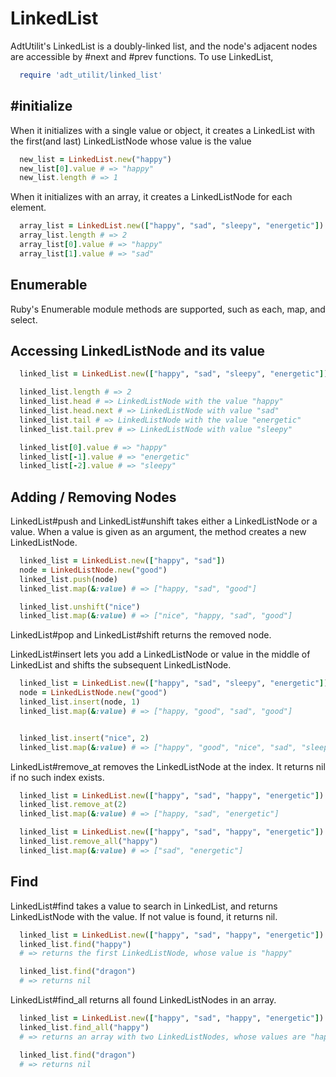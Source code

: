 # LinkedList
AdtUtilit's LinkedList is a doubly-linked list, and the node's adjacent nodes are accessible by #next and #prev functions. To use LinkedList,
```ruby
  require 'adt_utilit/linked_list'
```


## #initialize
When it initializes with a single value or object, it creates a LinkedList with the first(and last) LinkedListNode whose value is the value
```ruby
  new_list = LinkedList.new("happy")
  new_list[0].value # => "happy"
  new_list.length # => 1

```

When it initializes with an array, it creates a LinkedListNode for each element.

```ruby
  array_list = LinkedList.new(["happy", "sad", "sleepy", "energetic"])
  array_list.length # => 2
  array_list[0].value # => "happy"
  array_list[1].value # => "sad"
```


## Enumerable
Ruby's Enumerable module methods are supported, such as each, map, and select.

## Accessing LinkedListNode and its value
```ruby
  linked_list = LinkedList.new(["happy", "sad", "sleepy", "energetic"])

  linked_list.length # => 2
  linked_list.head # => LinkedListNode with the value "happy"
  linked_list.head.next # => LinkedListNode with value "sad"
  linked_list.tail # => LinkedListNode with the value "energetic"
  linked_list.tail.prev # => LinkedListNode with value "sleepy"

  linked_list[0].value # => "happy"
  linked_list[-1].value # => "energetic"
  linked_list[-2].value # => "sleepy"
```


## Adding / Removing Nodes
LinkedList#push and LinkedList#unshift takes either a LinkedListNode or a value. When a value is given as an argument, the method creates a new LinkedListNode.
```ruby
  linked_list = LinkedList.new(["happy", "sad"])
  node = LinkedListNode.new("good")
  linked_list.push(node)
  linked_list.map(&:value) # => ["happy, "sad", "good"]

  linked_list.unshift("nice")
  linked_list.map(&:value) # => ["nice", "happy, "sad", "good"]
```

LinkedList#pop and LinkedList#shift returns the removed node.

LinkedList#insert lets you add a LinkedListNode or value in the middle of LinkedList and shifts the subsequent LinkedListNode.

```ruby
  linked_list = LinkedList.new(["happy", "sad", "sleepy", "energetic"])
  node = LinkedListNode.new("good")
  linked_list.insert(node, 1)
  linked_list.map(&:value) # => ["happy, "good", "sad", "good"]


  linked_list.insert("nice", 2)
  linked_list.map(&:value) # => ["happy", "good", "nice", "sad", "sleepy", "energetic"]
```

LinkedList#remove_at removes the LinkedListNode at the index. It returns nil if no such index exists.
```ruby
  linked_list = LinkedList.new(["happy", "sad", "happy", "energetic"])
  linked_list.remove_at(2)
  linked_list.map(&:value) # => ["happy, "sad", "energetic"]

  linked_list = LinkedList.new(["happy", "sad", "happy", "energetic"])
  linked_list.remove_all("happy")
  linked_list.map(&:value) # => ["sad", "energetic"]

```


## Find
LinkedList#find takes a value to search in LinkedList, and returns LinkedListNode with the value. If not value is found, it returns nil.

```ruby
  linked_list = LinkedList.new(["happy", "sad", "happy", "energetic"])
  linked_list.find("happy")
  # => returns the first LinkedListNode, whose value is "happy"

  linked_list.find("dragon")
  # => returns nil
```

LinkedList#find_all returns all found LinkedListNodes in an array.
```ruby
  linked_list = LinkedList.new(["happy", "sad", "happy", "energetic"])
  linked_list.find_all("happy")
  # => returns an array with two LinkedListNodes, whose values are "happy"

  linked_list.find("dragon")
  # => returns nil
```
